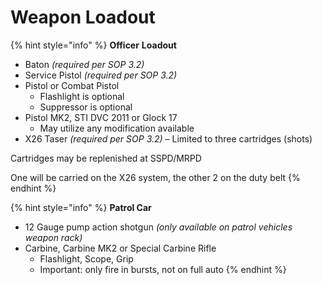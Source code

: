 # Weapon Loadout

{% hint style="info" %}
**Officer** **Loadout**

* Baton _(required per SOP 3.2)_
* Service Pistol _(required per SOP 3.2)_
* Pistol or Combat Pistol
  * Flashlight is optional
  * Suppressor is optional
* Pistol MK2, STI DVC 2011 or Glock 17
  * May utilize any modification available
* X26 Taser _(required per SOP 3.2)_ – Limited to three cartridges (shots)



Cartridges may be replenished at SSPD/MRPD​

One will be carried on the X26 system, the other 2 on the duty belt
{% endhint %}

{% hint style="info" %}
**Patrol Car**

* 12 Gauge pump action shotgun _(only available on patrol vehicles weapon rack)_
* Carbine, Carbine MK2 or Special Carbine Rifle
  * Flashlight, Scope, Grip
  * Important: only fire in bursts, not on full auto
{% endhint %}

